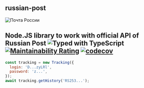 ## russian-post

![Почта России](https://tracking.pochta.ru/tracking-web-static/style/img/logo-rp.png)

## Node.JS library to work with official API of Russian Post ![Typed with TypeScript](https://camo.githubusercontent.com/41c68e9f29c6caccc084e5a147e0abd5f392d9bc/68747470733a2f2f62616467656e2e6e65742f62616467652f547970655363726970742f7374726963742532302546302539462539322541412f626c7565) [![Maintainability Rating](https://sonarcloud.io/api/project_badges/measure?project=tinovyatkin_russian-post&metric=sqale_rating)](https://sonarcloud.io/dashboard?id=tinovyatkin_russian-post) [![codecov](https://codecov.io/gh/tinovyatkin/russian-post/branch/master/graph/badge.svg)](https://codecov.io/gh/tinovyatkin/russian-post)

```js
const tracking = new Tracking({
  login: 'D...zyLRl',
  password: 'z...',
});
await tracking.getHistory('RS253...');
```
